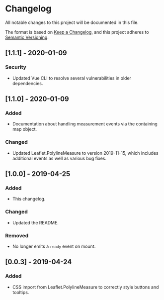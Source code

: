 # Changelog
All notable changes to this project will be documented in this file.

The format is based on [Keep a Changelog](https://keepachangelog.com/en/1.0.0/),
and this project adheres to [Semantic Versioning](https://semver.org/spec/v2.0.0.html).


## [1.1.1] - 2020-01-09

### Security
- Updated Vue CLI to resolve several vulnerabilities in older dependencies.


## [1.1.0] - 2020-01-09

### Added
- Documentation about handling measurement events via the containing map object.

### Changed
- Updated Leaflet.PolylineMeasure to version 2019-11-15, which includes additional
events as well as various bug fixes.


## [1.0.0] - 2019-04-25

### Added
- This changelog.

### Changed
- Updated the README.

### Removed
- No longer emits a `ready` event on mount.


## [0.0.3] - 2019-04-24

### Added
- CSS import from Leaflet.PolylineMeasure to correctly style buttons and tooltips.